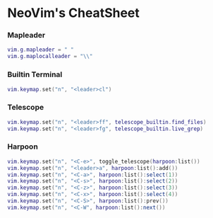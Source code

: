 # NeoVim's CheatSheet

### Mapleader
```lua
vim.g.mapleader = " "
vim.g.maplocalleader = "\\"
```

### Builtin Terminal  
```lua
vim.keymap.set("n", "<leader>cl")
```

### Telescope  
```lua
vim.keymap.set("n", "<leader>ff", telescope_builtin.find_files)
vim.keymap.set("n", "<leader>fg", telescope_builtin.live_grep)
```

### Harpoon  
```lua
vim.keymap.set("n", "<C-e>", toggle_telescope(harpoon:list())
vim.keymap.set("n", "<leader>a", harpoon:list():add())
vim.keymap.set("n", "<C-a>", harpoon:list():select(1))
vim.keymap.set("n", "<C-s>", harpoon:list():select(2))
vim.keymap.set("n", "<C-z>", harpoon:list():select(3))
vim.keymap.set("n", "<C-x>", harpoon:list():select(4))
vim.keymap.set("n", "<C-S>", harpoon:list():prev())
vim.keymap.set("n", "<C-W", harpoon:list():next())
```
